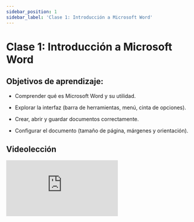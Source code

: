 ```yaml
---
sidebar_position: 1
sidebar_label: 'Clase 1: Introducción a Microsoft Word'
---
```


# Clase 1: Introducción a Microsoft Word

## Objetivos de aprendizaje:

- Comprender qué es Microsoft Word y su utilidad.

- Explorar la interfaz (barra de herramientas, menú, cinta de opciones).

- Crear, abrir y guardar documentos correctamente.

- Configurar el documento (tamaño de página, márgenes y orientación).

## Videolección

<div style={{ position: 'relative', paddingBottom: '56.25%', height: 0, overflow: 'hidden' }}>
  <iframe 
    src="https://www.youtube.com/embed/n0yn3TZ1lSQ"
    title="YouTube video player"
    frameBorder="0"
    allow="accelerometer; autoplay; clipboard-write; encrypted-media; gyroscope; picture-in-picture; fullscreen"
    allowFullScreen
    style={{ position: 'absolute', top: 0, left: 0, width: '100%', height: '100%' }}
  ></iframe>
</div>